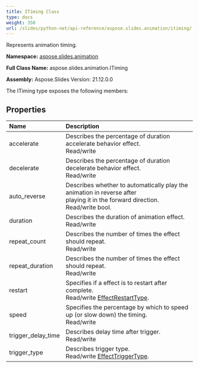 ```yaml
---
title: ITiming Class
type: docs
weight: 350
url: /slides/python-net/api-reference/aspose.slides.animation/itiming/
---
```


Represents animation timing.

**Namespace:** [aspose.slides.animation](/slides/python-net/api-reference/aspose.slides.animation/)

**Full Class Name:** aspose.slides.animation.ITiming

**Assembly:**  Aspose.Slides Version: 21.12.0.0

The ITiming type exposes the following members:
## **Properties**
|**Name**|**Description**|
| :- | :- |
|accelerate|Describes the percentage of duration accelerate behavior effect.<br/>            Read/write|
|decelerate|Describes the percentage of duration decelerate behavior effect.<br/>            Read/write|
|auto_reverse|Describes whether to automatically play the animation in reverse after<br/>            playing it in the forward direction.<br/>            Read/write bool.|
|duration|Describes the duration of animation effect.<br/>            Read/write|
|repeat_count|Describes the number of times the effect should repeat.<br/>            Read/write|
|repeat_duration|Describes the number of times the effect should repeat.<br/>            Read/write|
|restart|Specifies if a effect is to restart after complete.<br/>            Read/write [EffectRestartType](/python-net/api-reference/aspose.slides.animation/effectrestarttype/).|
|speed|Specifies the percentage by which to speed up (or slow down) the timing.<br/>            Read/write|
|trigger_delay_time|Describes delay time after trigger.<br/>            Read/write|
|trigger_type|Describes trigger type.<br/>            Read/write [EffectTriggerType](/python-net/api-reference/aspose.slides.animation/effecttriggertype/).|
